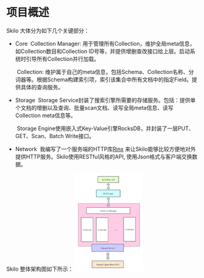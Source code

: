 # 项目概述

Skilo 大体分为如下几个关键部分：

* Core
  ​	Collection Manager: 用于管理所有Collection，维护全局meta信息，如Collection数目和Collection ID号等，并提供增删查改接口给上层。启动系统时引导所有Collection并行加载。

  ​	Collection: 维护属于自己的meta信息，包括Schema、Collection名称、分词器等。根据Schema构建索引项，索引该集合中所有文档中的指定Field。提供具体的查询服务。

* Storage
  ​	Storage Service封装了搜索引擎所需要的存储服务。包括：提供单个文档的增删以及查询、批量scan文档、读写全局meta信息、读写Collection meta信息等。

  ​	Storage Engine使用嵌入式Key-Value引擎RocksDB，并封装了一层PUT、GET、Scan、Batch Write接口。
  
* Network
  ​	我编写了一个服务端的HTTP库[Rinx](https://github.com/demonatic/Rinx "Title") 来让Skilo能够比较方便地对外提供HTTP服务。Skilo使用RESTful风格的API, 使用Json格式与客户端交换数据。

Skilo 整体架构图如下所示：
<img src="https://github.com/demonatic/Image-Hosting/blob/master/Skilo/Skilo%20Architecture.png" style="zoom:25%;" />
